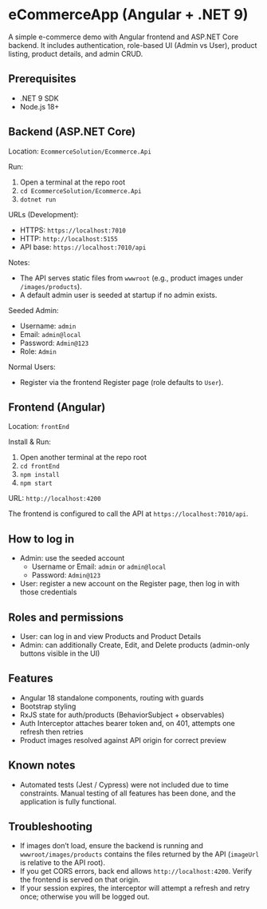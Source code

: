 # eCommerceApp (Angular + .NET 9)

A simple e-commerce demo with Angular frontend and ASP.NET Core backend. It includes authentication, role-based UI (Admin vs User), product listing, product details, and admin CRUD.

## Prerequisites
- .NET 9 SDK
- Node.js 18+

## Backend (ASP.NET Core)
Location: `EcommerceSolution/Ecommerce.Api`

Run:
1. Open a terminal at the repo root
2. `cd EcommerceSolution/Ecommerce.Api`
3. `dotnet run`

URLs (Development):
- HTTPS: `https://localhost:7010`
- HTTP: `http://localhost:5155`
- API base: `https://localhost:7010/api`

Notes:
- The API serves static files from `wwwroot` (e.g., product images under `/images/products`).
- A default admin user is seeded at startup if no admin exists.

Seeded Admin:
- Username: `admin`
- Email: `admin@local`
- Password: `Admin@123`
- Role: `Admin`

Normal Users:
- Register via the frontend Register page (role defaults to `User`).

## Frontend (Angular)
Location: `frontEnd`

Install & Run:
1. Open another terminal at the repo root
2. `cd frontEnd`
3. `npm install`
4. `npm start`

URL: `http://localhost:4200`

The frontend is configured to call the API at `https://localhost:7010/api`.

## How to log in
- Admin: use the seeded account
  - Username or Email: `admin` or `admin@local`
  - Password: `Admin@123`
- User: register a new account on the Register page, then log in with those credentials

## Roles and permissions
- User: can log in and view Products and Product Details
- Admin: can additionally Create, Edit, and Delete products (admin-only buttons visible in the UI)

## Features
- Angular 18 standalone components, routing with guards
- Bootstrap styling
- RxJS state for auth/products (BehaviorSubject + observables)
- Auth Interceptor attaches bearer token and, on 401, attempts one refresh then retries
- Product images resolved against API origin for correct preview

## Known notes
- Automated tests (Jest / Cypress) were not included due to time constraints. Manual testing of all features has been done, and the application is fully functional.

## Troubleshooting
- If images don’t load, ensure the backend is running and `wwwroot/images/products` contains the files returned by the API (`imageUrl` is relative to the API root).
- If you get CORS errors, back end allows `http://localhost:4200`. Verify the frontend is served on that origin.
- If your session expires, the interceptor will attempt a refresh and retry once; otherwise you will be logged out.
